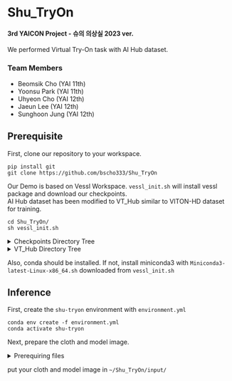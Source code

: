 # Shu_TryOn
#### 3rd YAICON Project - 슈의 의상실 2023 ver.
We performed Virtual Try-On task with AI Hub dataset.
### Team Members
* Beomsik Cho (YAI 11th)  
* Yoonsu Park (YAI 11th)  
* Uhyeon Cho (YAI 12th)  
* Jaeun Lee (YAI 12th)  
* Sunghoon Jung (YAI 12th)

## Prerequisite
First, clone our repository to your workspace.
```shell
pip install git
git clone https://github.com/bscho333/Shu_TryOn
```
Our Demo is based on Vessl Workspace. `vessl_init.sh` will install vessl package and download our checkpoints.  
AI Hub dataset has been modified to VT_Hub similar to VITON-HD dataset for training.
```shell
cd Shu_TryOn/
sh vessl_init.sh
```
<details>
<summary>Checkpoints Directory Tree</summary>

```
checkpoints
 ┣ emasc
 ┃ ┣ checkpoint
 ┃ ┃ ┗ checkpoint-40000
 ┃ ┃ ┃ ┣ pytorch_model.bin
 ┃ ┃ ┃ ┣ pytorch_model_1.bin
 ┃ ┃ ┃ ┣ pytorch_model_2.bin
 ┃ ┃ ┃ ┣ random_states_0.pkl
 ┃ ┃ ┃ ┣ scaler.pt
 ┃ ┃ ┃ ┗ scheduler.bin
 ┃ ┣ imgs_step_10000_paired
 ┃ ┃ ┗ upper_body
 ┃ ┃ ┃ ┣ 00000_00.jpg
 ┃ ┃ ┃ ┣ ...
 ┃ ┃ ┃ ┗ 04392_00.jpg
 ┃ ┣ imgs_step_20000_paired
 ┃ ┃ ┗ upper_body
 ┃ ┃ ┃ ┣ 00000_00.jpg
 ┃ ┃ ┃ ┣ ...
 ┃ ┃ ┃ ┗ 04392_00.jpg
 ┃ ┣ imgs_step_30000_paired
 ┃ ┃ ┗ upper_body
 ┃ ┃ ┃ ┣ 00000_00.jpg
 ┃ ┃ ┃ ┣ ...
 ┃ ┃ ┃ ┗ 04392_00.jpg
 ┃ ┣ imgs_step_40000_paired
 ┃ ┃ ┗ upper_body
 ┃ ┃ ┃ ┣ 00000_00.jpg
 ┃ ┃ ┃ ┣ ...
 ┃ ┃ ┃ ┗ 04392_00.jpg
 ┃ ┣ emasc_10000.pth
 ┃ ┣ emasc_20000.pth
 ┃ ┣ emasc_30000.pth
 ┃ ┗ emasc_40000.pth
 ┣ inversion
 ┃ ┣ checkpoint
 ┃ ┃ ┗ checkpoint-30000
 ┃ ┃ ┃ ┣ optimizer.bin
 ┃ ┃ ┃ ┣ pytorch_model.bin
 ┃ ┃ ┃ ┣ pytorch_model_1.bin
 ┃ ┃ ┃ ┣ pytorch_model_2.bin
 ┃ ┃ ┃ ┣ random_states_0.pkl
 ┃ ┃ ┃ ┣ scaler.pt
 ┃ ┃ ┃ ┗ scheduler.bin
 ┃ ┣ imgs_step_10000_paired
 ┃ ┃ ┗ upper_body
 ┃ ┃ ┃ ┣ 00000_00.jpg
 ┃ ┃ ┃ ┣ ...
 ┃ ┃ ┃ ┗ 04392_00.jpg
 ┃ ┣ imgs_step_15000_paired
 ┃ ┃ ┗ upper_body
 ┃ ┃ ┃ ┣ 00000_00.jpg
 ┃ ┃ ┃ ┣ ...
 ┃ ┃ ┃ ┗ 04392_00.jpg
 ┃ ┣ imgs_step_20000_paired
 ┃ ┃ ┗ upper_body
 ┃ ┃ ┃ ┣ 00000_00.jpg
 ┃ ┃ ┃ ┣ ...
 ┃ ┃ ┃ ┗ 04392_00.jpg
 ┃ ┣ imgs_step_25000_paired
 ┃ ┃ ┗ upper_body
 ┃ ┃ ┃ ┣ 00000_00.jpg
 ┃ ┃ ┃ ┣ ...
 ┃ ┃ ┃ ┗ 04392_00.jpg
 ┃ ┣ imgs_step_30000_paired
 ┃ ┃ ┗ upper_body
 ┃ ┃ ┃ ┣ 00000_00.jpg
 ┃ ┃ ┃ ┣ ...
 ┃ ┃ ┃ ┗ 04392_00.jpg
 ┃ ┣ imgs_step_5000_paired
 ┃ ┃ ┗ upper_body
 ┃ ┃ ┃ ┣ 00000_00.jpg
 ┃ ┃ ┃ ┣ ...
 ┃ ┃ ┃ ┗ 04392_00.jpg
 ┃ ┣ inversion_adapter_10000.pth
 ┃ ┣ inversion_adapter_15000.pth
 ┃ ┣ inversion_adapter_20000.pth
 ┃ ┣ inversion_adapter_25000.pth
 ┃ ┣ inversion_adapter_30000.pth
 ┃ ┗ inversion_adapter_5000.pth
 ┗ tps
 ┃ ┗ 79epoch
 ┃ ┃ ┗ checkpoint_last.pth
```
</details>
<details>
<summary>VT_Hub Directory Tree</summary>

```
VT_Hub
 ┣ test
 ┃ ┣ cloth
 ┃ ┃ ┣ 00000_00.jpg
 ┃ ┃ ┣ ...
 ┃ ┃ ┗ 04392_00.jpg
 ┃ ┣ image
 ┃ ┃ ┣ 00000_00.jpg
 ┃ ┃ ┣ ...
 ┃ ┃ ┗ 04392_00.jpg
 ┃ ┣ image-parse-v3
 ┃ ┃ ┣ 00000_00.png
 ┃ ┃ ┣ ...
 ┃ ┃ ┗ 04392_00.png
 ┃ ┗ openpose_json
 ┃ ┃ ┣ 00000_00_keypoints.json
 ┃ ┃ ┣ ...
 ┃ ┃ ┗ 04392_00_keypoints.json
 ┣ train
 ┃ ┣ cloth
 ┃ ┃ ┣ 00000_00.jpg
 ┃ ┃ ┣ ...
 ┃ ┃ ┗ 18015_00.jpg
 ┃ ┣ image
 ┃ ┃ ┣ 00000_00.jpg
 ┃ ┃ ┣ ...
 ┃ ┃ ┗ 18015_00.jpg
 ┃ ┣ image-parse-v3
 ┃ ┃ ┣ 00000_00.png
 ┃ ┃ ┣ ...
 ┃ ┃ ┗ 18015_00.png
 ┃ ┗ openpose_json
 ┃ ┃ ┣ 00000_00_keypoints.json
 ┃ ┃ ┣ ...
 ┃ ┃ ┗ 18015_00_keypoints.json
 ┣ VT_Hub.zip
 ┣ test_pairs.txt
 ┗ train_pairs.txt
```
</details>

Also, conda should be installed. If not, install miniconda3 with `Miniconda3-latest-Linux-x86_64.sh` downloaded from `vessl_init.sh`

## Inference
First, create the `shu-tryon` environment with `environment.yml`
```shell
conda env create -f environment.yml
conda activate shu-tryon
```
Next, prepare the cloth and model image.
<details>
<summary>Prerequiring files</summary>

We prepared 3 clothes and 1 model for demo.  
But if you want to use arbitrary image, there are 5 files required.
1. `~/Shu_TryOn/input/cloth`: cloth image. 
2. `~/Shu_TryOn/input/image`: model image.
3. `~/Shu_TryOn/input/cloth-mask`: masked image of cloth. you can use any masking model.
4. `~/Shu_TryOn/input/image-parse-v3`: human segmentation image of model. you can simply acquire it by running following command:
```shell
python simple_extractor.py --dataset "lip" --model-restore "C:\DL\Dataset\VT_Hub\backups\exp-schp-201908261155-lip.pth" --input-dir "C:\DL\Dataset\VT_Hub\test\image" --output-dir C:\DL\Dataset\VT_Hub\test\image-parse-v3
```
5. openpose_json: estimated pose map json file of model image. you can simply acquire it by running following command:
```shell
python simple_extractor.py --dataset "lip" --model-restore "C:\DL\Dataset\VT_Hub\backups\exp-schp-201908261155-lip.pth" --input-dir "C:\DL\Dataset\VT_Hub\test\image" --output-dir C:\DL\Dataset\VT_Hub\test\image-parse-v3
```
</details>

put your cloth and model image in `~/Shu_TryOn/input/`
